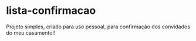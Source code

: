 # lista-confirmacao
Projeto simples, criado para uso pessoal, para confirmação dos convidados do meu casamento!!
